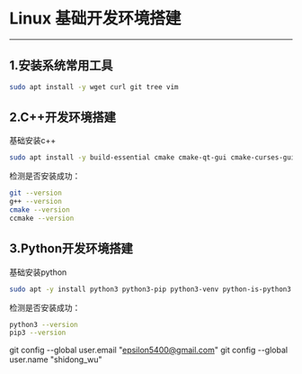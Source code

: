 # Linux 基础开发环境搭建
---
## 1.安装系统常用工具
```bash
sudo apt install -y wget curl git tree vim
```
## 2.C++开发环境搭建
基础安装c++
```bash
sudo apt install -y build-essential cmake cmake-qt-gui cmake-curses-gui 
```
检测是否安装成功：
```bash
git --version
g++ --version
cmake --version
ccmake --version
```
## 3.Python开发环境搭建
基础安装python
```bash
sudo apt -y install python3 python3-pip python3-venv python-is-python3
```
检测是否安装成功：
```bash
python3 --version
pip3 --version
```

git config --global user.email "epsilon5400@gmail.com"
git config --global user.name "shidong_wu"